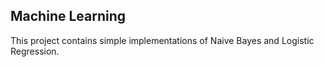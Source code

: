 ## Machine Learning
This project contains simple implementations of Naive Bayes and Logistic
Regression.
